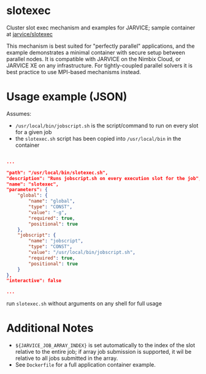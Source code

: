 # slotexec
Cluster slot exec mechanism and examples for JARVICE; sample container at [jarvice/slotexec](https://hub.docker.com/r/jarvice/slotexec)

This mechanism is best suited for "perfectly parallel" applications, and the example demonstrates a minimal container with secure setup between parallel nodes.  It is compatible with JARVICE on the Nimbix Cloud, or JARVICE XE on any infrastructure.  For tightly-coupled parallel solvers it is best practice to use MPI-based mechanisms instead.

# Usage example (JSON)

Assumes:
* `/usr/local/bin/jobscript.sh` is the script/command to run on every slot for a given job
* the `slotexec.sh` script has been copied into `/usr/local/bin` in the container

```json

...

"path": "/usr/local/bin/slotexec.sh",
"description": "Runs jobscript.sh on every execution slot for the job",
"name": "slotexec",
"parameters": {
    "global": {
        "name": "global",
        "type": "CONST",
        "value": "-g",
        "required": true,
        "positional": true
    },
    "jobscript": {
        "name": "jobscript",
        "type": "CONST",
        "value": "/usr/local/bin/jobscript.sh",
        "required": true,
        "positional": true
    }
},
"interactive": false

...
```

run `slotexec.sh` without arguments on any shell for full usage

# Additional Notes

* `${JARVICE_JOB_ARRAY_INDEX}` is set automatically to the index of the slot relative to the entire job; if array job submission is supported, it wil be relative to all jobs submitted in the array.
* See `Dockerfile` for a full application container example.
